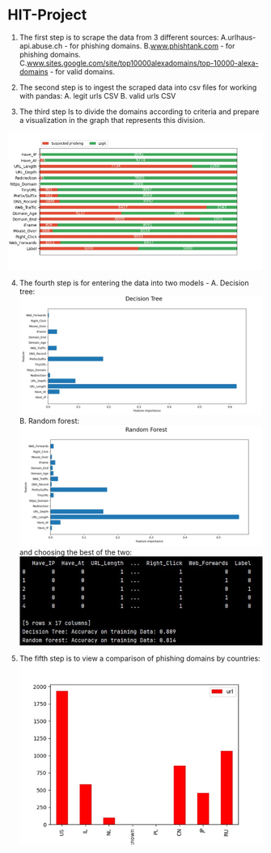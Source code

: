 # HIT-Project

1. The first step is to scrape the data from 3 different sources:
    A.urlhaus-api.abuse.ch - for phishing domains.
    B.www.phishtank.com - for phishing domains.
    C.www.sites.google.com/site/top10000alexadomains/top-10000-alexa-domains - for valid domains.

2. The second step is to ingest the scraped data into csv files for working with pandas:
    A. legit urls CSV
    B. valid urls CSV

3. The third step Is to divide the domains according to criteria
 and prepare a visualization in the graph that represents this division.

![alt text](graph_images/urls_comparison_by_categories.jpeg)

4. The fourth step is for entering the data into two models -
 A. Decision tree:
![alt text](graph_images/decision_tree_graph.JPG)
 B. Random forest:
    ![alt text](graph_images/random_forest_graph.JPG)   
 and choosing the best of the two:
![alt text](graph_images/data_presentation_ML_comparison.JPG)

5. The fifth step is to view a comparison of phishing domains by countries:
![alt text](graph_images/urls_comparison_by_countries.jpeg)

 
